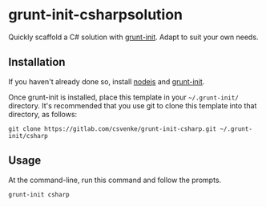 # grunt-init-csharpsolution

[grunt-init]: http://gruntjs.com/project-scaffolding
[nodejs]: https://nodejs.org/en/

Quickly scaffold a C# solution with [grunt-init][]. Adapt to suit your own needs.

## Installation
If you haven't already done so, install [nodejs][] and [grunt-init][].

Once grunt-init is installed, place this template in your `~/.grunt-init/` directory. It's recommended that you use git to clone this template into that directory, as follows:

```
git clone https://gitlab.com/csvenke/grunt-init-csharp.git ~/.grunt-init/csharp
```

## Usage

At the command-line, run this command and follow the prompts.

```
grunt-init csharp
```
